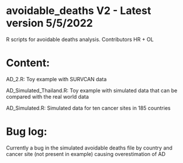 # avoidable_deaths V2 - Latest version 5/5/2022
 R scripts for avoidable deaths analysis.
 Contributors HR + OL

# Content:

AD_2.R: Toy example with SURVCAN data 

AD_Simulated_Thailand.R: Toy example with simulated data that can be compared with the real world data

AD_Simulated.R: Simulated data for ten cancer sites in 185 countries


# Bug log: 

Currently a bug in the simulated avoidable deaths file by country and cancer site (not present in example) causing overestimation of AD
